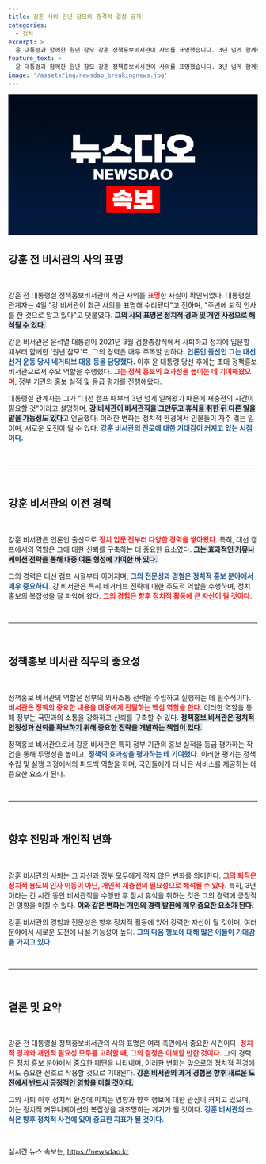 ```yaml
---
title: 강훈 사의 원년 참모의 충격적 결정 공개!
categories:
  - 정치
excerpt: >
  윤 대통령과 함께한 원년 참모 강훈 정책홍보비서관이 사의를 표명했습니다. 3년 넘게 함께한 그가 퇴직 인사를 전한 배경은 무엇일까요? 재충전 후 새로운 도전이 기다리고 있을까요? 클릭해 자세한 이야기를 확인해 보세요!
feature_text: >
  윤 대통령과 함께한 원년 참모 강훈 정책홍보비서관이 사의를 표명했습니다. 3년 넘게 함께한 그가 퇴직 인사를 전한 배경은 무엇일까요? 재충전 후 새로운 도전이 기다리고 있을까요? 클릭해 자세한 이야기를 확인해 보세요!
image: '/assets/img/newsdao_breakingnews.jpg'
---
```


<p><img src="/assets/img/newsdao_breakingnews.jpg" alt="ranknews 속보" /></p>

<h2 data-ke-size="size26">강훈 전 비서관의 사의 표명</h2>

<p data-ke-size="size16">&nbsp;</p>

<p>강훈 전 대통령실 정책홍보비서관이 최근 사의를 <b><span style="color: #ee2323;">표명</span></b>한 사실이 확인되었다. 대통령실 관계자는 4일 "강 비서관이 최근 사의를 표명해 수리됐다"고 전하며, "주변에 퇴직 인사를 한 것으로 알고 있다"고 덧붙였다. <b><span style="background-color: #21538527;">그의 사의 표명은 정치적 경과 및 개인 사정으로 해석될 수 있다.</span></b> </p>

<p>강훈 비서관은 윤석열 대통령이 2021년 3월 검찰총장직에서 사퇴하고 정치에 입문할 때부터 함께한 '원년 참모'로, 그의 경력은 매우 주목할 만하다. <b><span style="color: #1a5490;">언론인 출신인 그는 대선 선거 운동 당시 네거티브 대응 등을 담당했다.</span></b> 이후 윤 대통령 당선 후에는 초대 정책홍보비서관으로서 주요 역할을 수행했다. <b><span style="color: #ee2323;">그는 정책 홍보의 효과성을 높이는 데 기여해왔으며</span></b>, 정부 기관의 홍보 실적 및 등급 평가를 진행해왔다.</p>

<p>대통령실 관계자는 그가 "대선 캠프 때부터 3년 넘게 일해왔기 때문에 재충전의 시간이 필요할 것"이라고 설명하며, <b><span style="background-color: #21538527;">강 비서관이 비서관직을 그만두고 휴식을 취한 뒤 다른 일을 맡을 가능성도 있다</span></b>고 언급했다. 이러한 변화는 정치적 환경에서 인물들이 자주 겪는 일이며, 새로운 도전이 될 수 있다. <b><span style="color: #1a5490;">강훈 비서관의 진로에 대한 기대감이 커지고 있는 시점이다.</span></b></p>

<p data-ke-size="size16">&nbsp;</p>

<hr>

<p data-ke-size="size16">&nbsp;</p>

<h2 data-ke-size="size26">강훈 비서관의 이전 경력</h2>

<p data-ke-size="size16">&nbsp;</p>

<p>강훈 비서관은 언론인 출신으로 <b><span style="color: #ee2323;">정치 입문 전부터 다양한 경력을 쌓아왔다</span></b>. 특히, 대선 캠프에서의 역할은 그에 대한 신뢰를 구축하는 데 중요한 요소였다. <b><span style="background-color: #21538527;">그는 효과적인 커뮤니케이션 전략을 통해 대중 여론 형성에 기여한 바 있다.</span></b> </p>

<p>그의 경력은 대선 캠프 시절부터 이어지며, <b><span style="color: #1a5490;">그의 전문성과 경험은 정치적 홍보 분야에서 매우 중요하다.</span></b> 강 비서관은 특히 네거티브 전략에 대한 주도적 역할을 수행하며, 정치 홍보의 복잡성을 잘 파악해 왔다. <b><span style="color: #ee2323;">그의 경험은 향후 정치적 활동에 큰 자산이 될 것이다.</span></b></p>

<p data-ke-size="size16">&nbsp;</p>

<hr>

<p data-ke-size="size16">&nbsp;</p>

<h2 data-ke-size="size26">정책홍보 비서관 직무의 중요성</h2>

<p data-ke-size="size16">&nbsp;</p>

<p>정책홍보 비서관의 역할은 정부의 의사소통 전략을 수립하고 실행하는 데 필수적이다. <b><span style="color: #ee2323;">비서관은 정책의 중요한 내용을 대중에게 전달하는 핵심 역할을 한다</span></b>. 이러한 역할을 통해 정부는 국민과의 소통을 강화하고 신뢰를 구축할 수 있다. <b><span style="background-color: #21538527;">정책홍보 비서관은 정치적 안정성과 신뢰를 확보하기 위해 중요한 전략을 개발하는 책임이 있다.</span></b> </p>

<p>정책홍보 비서관으로서 강훈 비서관은 특히 정부 기관의 홍보 실적을 등급 평가하는 작업을 통해 투명성을 높이고, <b><span style="color: #1a5490;">정책의 효과성을 평가하는 데 기여했다.</span></b> 이러한 평가는 정책 수립 및 실행 과정에서의 피드백 역할을 하며, 국민들에게 더 나은 서비스를 제공하는 데 중요한 요소가 된다.</p>

<p data-ke-size="size16">&nbsp;</p>

<hr>

<p data-ke-size="size16">&nbsp;</p>

<h2 data-ke-size="size26">향후 전망과 개인적 변화</h2>

<p data-ke-size="size16">&nbsp;</p>

<p>강훈 비서관의 사퇴는 그 자신과 정부 모두에게 적지 않은 변화를 의미한다. <b><span style="color: #ee2323;">그의 퇴직은 정치적 용도의 인사 이동이 아닌, 개인적 재충전의 필요성으로 해석될 수 있다.</span></b> 특히, 3년이라는 긴 시간 동안 비서관직을 수행한 후 잠시 휴식을 취하는 것은 그의 경력에 긍정적인 영향을 미칠 수 있다. <b><span style="background-color: #21538527;">이와 같은 변화는 개인의 경력 발전에 매우 중요한 요소가 된다.</span></b> </p>

<p>강훈 비서관의 경험과 전문성은 향후 정치적 활동에 있어 강력한 자산이 될 것이며, 여러 분야에서 새로운 도전에 나설 가능성이 높다. <b><span style="color: #1a5490;">그의 다음 행보에 대해 많은 이들이 기대감을 가지고 있다.</span></b> </p>

<p data-ke-size="size16">&nbsp;</p>

<hr>

<p data-ke-size="size16">&nbsp;</p>

<h2 data-ke-size="size26">결론 및 요약</h2>

<p data-ke-size="size16">&nbsp;</p>

<p>강훈 전 대통령실 정책홍보비서관의 사의 표명은 여러 측면에서 중요한 사건이다. <b><span style="color: #ee2323;">정치적 경과와 개인적 필요성 모두를 고려할 때, 그의 결정은 이해할 만한 것이다.</span></b> 그의 경력은 정치 홍보 분야에서 중요한 패턴을 나타내며, 이러한 변화는 앞으로의 정치적 환경에서도 중요한 신호로 작용할 것으로 기대된다. <b><span style="background-color: #21538527;">강훈 비서관의 과거 경험은 향후 새로운 도전에서 반드시 긍정적인 영향을 미칠 것이다.</span></b></p>

<p>그의 사퇴 이후 정치적 환경에 미치는 영향과 향후 행보에 대한 관심이 커지고 있으며, 이는 정치적 커뮤니케이션의 복잡성을 재조명하는 계기가 될 것이다. <b><span style="color: #1a5490;">강훈 비서관의 소식은 향후 정치적 사건에 있어 중요한 지표가 될 것이다.</span></b></p>

<p data-ke-size="size16">&nbsp;</p>
실시간 뉴스 속보는, <a href="https://newsdao.kr" rel="dofollow">https://newsdao.kr</a>


